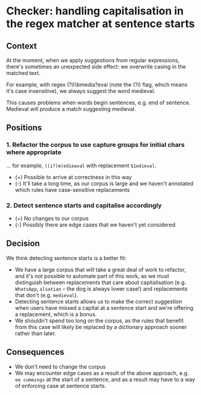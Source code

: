 # Checker: handling capitalisation in the regex matcher at sentence starts

## Context

At the moment, when we apply suggestions from regular expressions, there's sometimes an unexpected side effect: we overwrite casing in the matched text.

For example, with regex (?i)\\bmedia?eval (note the (?i) flag, which means it's case insensitive), we always suggest the word medieval.

This causes problems when words begin sentences, e.g. end of sentence. Medieval will produce a match suggesting medieval.

## Positions

### 1. Refactor the corpus to use capture groups for initial chars where appropriate

... for example, `((i?)m)edieaval` with replacement `$1edieval`.

- (+) Possible to arrive at correctness in this way
- (-) It'll take a long time, as our corpus is large and we haven't annotated which rules have case-sensitive replacements

### 2. Detect sentence starts and capitalise accordingly
 
- (+) No changes to our corpus
- (-) Possibly there are edge cases that we haven't yet considered

## Decision

We think detecting sentence starts is a better fit:
- We have a large corpus that will take a great deal of work to refactor, and it's not possible to automate part of this work, as we must distinguish between replacements that care about capitalisation (e.g. `WhatsApp`, `alsatian` – the dog is always lower case!) and replacements that don't (e.g. `medieval`).
- Detecting sentence starts allows us to make the correct suggestion when users have missed a capital at a sentence start and we're offering a replacement, which is a bonus.
- We shouldn't spend too long on the corpus, as the rules that benefit from this case will likely be replaced by a dictionary approach sooner rather than later.

## Consequences

- We don't need to change the corpus
- We may encounter edge cases as a result of the above approach, e.g. `ee cummings` at the start of a sentence, and as a result may have to a way of enforcing case at sentence starts.
